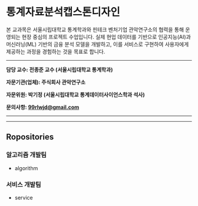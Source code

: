 # 통계자료분석캡스톤디자인

본 교과목은 서울시립대학교 통계학과와 핀테크 벤처기업 관악연구소의 협력을 통해 운영되는 현장 중심의 프로젝트 수업입니다. 실제 현업 데이터를 기반으로 인공지능(AI)과 머신러닝(ML) 기반의 금융 분석 모델을 개발하고, 이를 서비스로 구현하여 사용자에게 제공하는 과정을 경험하는 것을 목표로 합니다.

---

**담당 교수: 전종준 교수 (서울시립대학교 통계학과)**

**자문기관(업체): 주식회사 관악연구소**

**자문위원: 박기정 (서울시립대학교 통계데이터사이언스학과 석사)**

**문의사항: 99rlwjd@gmail.com**

---
---
## Ropositories
### 알고리즘 개발팀
- algorithm

### 서비스 개발팀
- service
